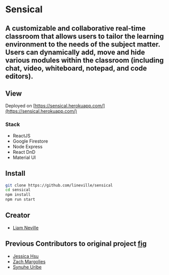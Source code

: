 # Sensical

## A customizable and collaborative real-time classroom that allows users to tailor the learning environment to the needs of the subject matter. Users can dynamically add, move and hide various modules within the classroom (including chat, video, whiteboard, notepad, and code editors).

## View

Deployed on [https://sensical.herokuapp.com/](https://sensical.herokuapp.com/)

### Stack

- ReactJS
- Google Firestore
- Node Express
- React DnD
- Material UI

## Install

```bash
git clone https://github.com/lineville/sensical
cd sensical
npm install
npm run start
```

## Creator

- [Liam Neville](https://github.com/lineville)

## Previous Contributors to original project [fig](https://github.com/Capstone1806/fig)

- [Jessica Hsu](https://github.com/hsujessica)
- [Zach Margolies](https://github.com/zacharymargolies)
- [Synuhe Uribe](https://github.com/synuhe)

